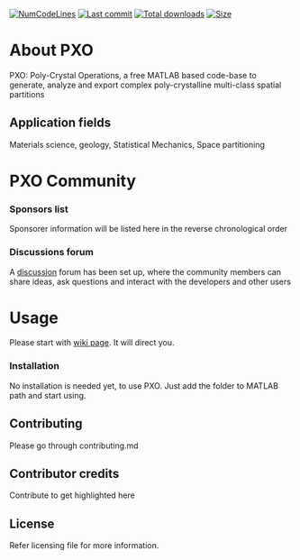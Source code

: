 [![NumCodeLines](https://img.shields.io/tokei/lines/github/SunilAnandatheertha/PXO)]() 
[![Last commit](https://img.shields.io/github/last-commit/SunilAnandatheertha/PXO)]() [![Total downloads](https://img.shields.io/github/downloads/SunilAnandatheertha/PXO/total)]() [![Size](https://img.shields.io/github/repo-size/SunilAnandatheertha/PXO)]()

# About PXO
PXO: Poly-Crystal Operations, a free MATLAB based code-base to generate, analyze and export complex poly-crystalline multi-class spatial partitions

## Application fields
Materials science, geology, Statistical Mechanics, Space partitioning

# PXO Community
### Sponsors list
Sponsorer information will be listed here in the reverse chronological order
### Discussions forum
A [discussion](https://github.com/SunilAnandatheertha/PXO/discussions) forum has been set up, where the community members can share ideas, ask questions and interact with the developers and other users

# Usage
Please start with [wiki page](https://github.com/SunilAnandatheertha/PXO/wiki). It will direct you.
### Installation
No installation is needed yet, to use PXO. Just add the folder to MATLAB path and start using.
## Contributing
Please go through contributing.md
## Contributor credits
Contribute to get highlighted here

## License
Refer licensing file for more information.
